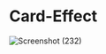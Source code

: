 # Card-Effect
![Screenshot (232)](https://github.com/jvsdo/Card-Effect/assets/46056798/c07fc6dc-81c3-4b83-ab20-5648c870812b)
